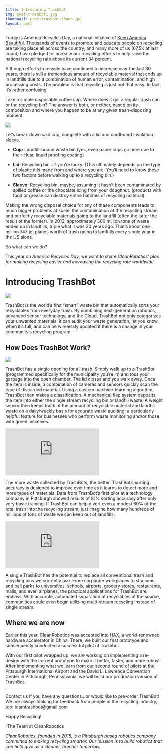 ```yaml
---
title: Introducing Trashbot
img: post-trashbot1.jpg
thumbnail: post-trashbot-thumb.jpg
layout: post
---
```


Today is America Recycles Day, a national initiative of [Keep America Beautiful]( https://www.kab.org/). Thousands of events to promote and educate people on recycling are taking place all across the country, and many more of us (67.5K at last count) have pledged to increase our recycling efforts to help raise the national recycling rate above its current 34 percent.

Although efforts to recycle have continued to increase over the last 30 years, there is still a tremendous amount of recyclable material that ends up in landfills due to a combination of human error, contamination, and high processing costs. The problem is that recycling is just not that easy. In fact, it’s rather confusing.

Take a simple disposable coffee cup. Where does it go: a regular trash can or the recycling bin? The answer is both, or neither, based on its composition and where you happen to be at any given trash-disposing moment.

<img src='{{site.baseurl}}/img/posts/post-coffeecups.png' style="max-width:100%;"/>

Let’s break down said cup, complete with a lid and cardboard insulation sleeve.

* **Cup:** Landfill-bound waste bin (yes, even paper cups go here due to their clear, liquid proofing coating)

* **Lid:** Recycling bin…if you’re lucky. (This ultimately depends on the type of plastic it is made from and where you are. You’ll need to know these two factors before walking up to a recycling bin.)

* **Sleeve:** Recycling bin, maybe, assuming it hasn’t been contaminated by spilled coffee or the chocolate icing from your doughnut. (products with food or grease can destroy entire batches of recycling material)

Making the wrong disposal choice for any of these components leads to much bigger problems at scale: the contamination of the recycling stream and perfectly recyclable materials going to the landfill (often the latter the result of the former). In 2013, approximately 300 million tons of waste ended up in landfills, triple what it was 30 years ago. That’s about one million 747 jet planes worth of trash going to landfills every single year in the US alone.

So what can we do?

This year on *America Recycles Day*, we want to share *CleanRobotics' plan for making recycling easier and increasing the recycling rate worldwide.*

# Introducing TrashBot

<img src='{{site.baseurl}}/img/posts/post-trashbot1.jpg' style="max-width:100%;"/>

TrashBot is the world’s first “smart” waste bin that automatically sorts your recyclables from everyday trash. By combining next-generation robotics, advanced sensor technology, and the Cloud, TrashBot not only categorizes your unwanted materials, it can audit your waste generation, let you know when it’s full, and can be wirelessly updated if there is a change in your community’s recycling program.

## How Does TrashBot Work?

<img src='{{site.baseurl}}/img/posts/post-trashbot2.jpg' style="max-width:100%;"/>

TrashBot has a single opening for all trash. Simply walk up to a TrashBot (programmed specifically for the municipality you’re in) and toss your garbage into the open chamber. The lid closes and you walk away. Once the item is inside, a combination of cameras and sensors quickly scan the type of discarded material. Using a custom machine-learning algorithm, TrashBot then makes a classification. A mechanical flap system deposits the item into either the single stream recycling bin or landfill waste. A weight sensor then keeps track of the amount of recyclable material and landfill waste on a daily/weekly basis for accurate waste auditing; a particularly helpful feature for businesses who perform waste monitoring and/or those with green initiatives.

<iframe style="max-width:100%;" src="https://www.youtube.com/embed/ghqDwLIzC0Y" frameborder="0" allowfullscreen></iframe>

The more waste collected by TrashBots, the better. TrashBot’s sorting accuracy is designed to improve over time as it learns to detect more and more types of materials. Data from TrashBot’s first pilot at a technology company in Pittsburgh showed results of 81% sorting accuracy after only very basic training. If TrashBot can help divert even a modest 60% of the total trash into the recycling stream, just imagine how many hundreds of millions of tons of waste we can keep out of landfills. 

<iframe style="max-width:100%;" src="https://www.youtube.com/embed/IFH0AUOpU_8" frameborder="0" allowfullscreen></iframe>

A single TrashBot has the potential to replace all conventional trash and recycling bins we currently use. From corporate workplaces to stadiums and ball parks to universities, schools, airports, grocery stores, restaurants, malls, and even airplanes, the practical applications for TrashBot are endless. With accurate, automated separation of recyclables at the source, communities could even begin utilizing multi-stream recycling instead of single stream. 

## Where we are now

Earlier this year, CleanRobotics was accepted into [HAX](https://hax.co/), a world-renowned hardware accelerator in China. There, we built our first prototype and subsequently conducted a successful pilot of Trashbot.

With our first pilot wrapped up, we are working on implementing a re-design with the current prototype to make it better, faster, and more robust. After implementing what we learn from our second round of pilots at the Pittsburgh International Airport and the David L. Lawrence Convention Center in Pittsburgh, Pennsylvania, we will build our production version of TrashBot.

---

Contact us if you have any questions...or would like to pre-order TrashBot! We are always looking for feedback from people in the recycling industry, too: [teamtrashbot@gmail.com](mailto:teamtrashbot@gmail.com)

Happy Recycling! 

-The Team at CleanRobotics

*CleanRobotics, founded in 2015, is a Pittsburgh based robotics company committed to making recycling smarter. Our mission is to build robotics that can help give us a cleaner, greener tomorrow.*

